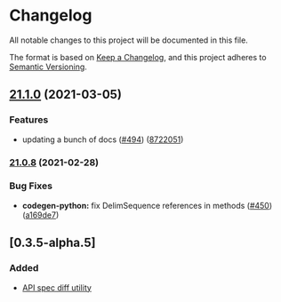 # Changelog

All notable changes to this project will be documented in this file.

The format is based on [Keep a Changelog](https://keepachangelog.com/en/1.0.0/),
and this project adheres to [Semantic Versioning](https://semver.org/spec/v2.0.0.html).

## [21.1.0](https://www.github.com/looker-open-source/sdk-codegen/compare/v21.0.8...v21.1.0) (2021-03-05)


### Features

* updating a bunch of docs ([#494](https://www.github.com/looker-open-source/sdk-codegen/issues/494)) ([8722051](https://www.github.com/looker-open-source/sdk-codegen/commit/872205152048f80dd7a1c2b9c4ecc1c8a9775b1c))

### [21.0.8](https://www.github.com/looker-open-source/sdk-codegen/compare/v21.0.7...v21.0.8) (2021-02-28)


### Bug Fixes

* **codegen-python:** fix DelimSequence references in methods ([#450](https://www.github.com/looker-open-source/sdk-codegen/issues/450)) ([a169de7](https://www.github.com/looker-open-source/sdk-codegen/commit/a169de7c10b307d6f33756fa30c7b7ce05720703))

## [0.3.5-alpha.5]

### Added

- [API spec diff utility](https://github.com/looker-open-source/sdk-codegen/pull/380)
